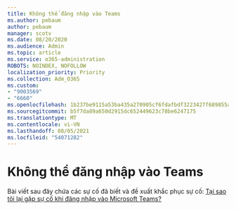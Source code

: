 ```yaml
---
title: Không thể đăng nhập vào Teams
ms.author: pebaum
author: pebaum
manager: scotv
ms.date: 08/20/2020
ms.audience: Admin
ms.topic: article
ms.service: o365-administration
ROBOTS: NOINDEX, NOFOLLOW
localization_priority: Priority
ms.collection: Adm_O365
ms.custom:
- "9003569"
- "6660"
ms.openlocfilehash: 1b237be9115a53ba435a270905cf6fdafbdf3223427f689855aa9029be5a4bbc
ms.sourcegitcommit: b5f7da89a650d2915dc652449623c78be6247175
ms.translationtype: MT
ms.contentlocale: vi-VN
ms.lasthandoff: 08/05/2021
ms.locfileid: "54071282"
---
```

# <a name="cant-sign-in-to-teams"></a>Không thể đăng nhập vào Teams

Bài viết sau đây chứa các sự cố đã biết và đề xuất khắc phục sự cố: [Tại sao tôi lại gặp sự cố khi đăng nhập vào Microsoft Teams?](https://support.microsoft.com/office/a02f683b-61a3-4008-9447-ee60c5593b0f)
